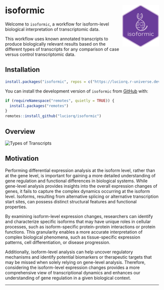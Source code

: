 
# isoformic <img src="man/figures/logo.png" align="right" height="136" />

<!-- badges: start -->
<!-- badges: end -->

Welcome to `isoformic`, a workflow for isoform-level biological interpretation of transcriptomic data.

This workflow uses known annotated transcripts to produce biologically relevant results based on the different types of transcripts for any comparison of case versus control transcriptomic data.

## Installation

```r
install.packages("isoformic", repos = c("https://luciorq.r-universe.dev", getOption("repos")))
```

You can install the development version of `isoformic` from [GitHub][github-ref] with:

```r
if (requireNamespace("remotes", quietly = TRUE)) {
  install.packages("remotes")
}
remotes::install_github("luciorq/isoformic")
```

## Overview

![Types of Transcripts](https://i.imgur.com/UWoAr0k.png)

## Motivation

Performing differential expression analysis at the isoform level, rather than at the gene level,
is important for gaining a more detailed understanding of gene regulation and functional differences in biological systems.
While gene-level analysis provides insights into the overall expression changes of genes, it fails to capture the complex dynamics occurring at the isoform level.
Isoforms, resulting from alternative splicing or alternative transcription start sites, can possess distinct structural features and functional properties.

By examining isoform-level expression changes, researchers can identify and characterize specific isoforms that may have unique roles in cellular processes, such as isoform-specific protein-protein interactions or protein functions.
This granularity enables a more accurate interpretation of complex biological phenomena, such as tissue-specific expression patterns, cell differentiation, or disease progression.

Additionally, isoform-level analysis can help uncover regulatory mechanisms and identify potential biomarkers or therapeutic targets that may be missed when solely relying on gene-level analysis.
Therefore, considering the isoform-level expression changes provides a more comprehensive view of transcriptional dynamics and enhances our understanding of gene regulation in a given biological context.

---

[github-ref]: https://github.com/
